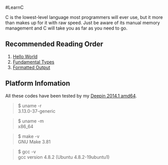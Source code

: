 #LearnC

C is the lowest-level language most programmers will ever use, but it more than makes up for it with raw speed. Just be aware of its manual memory management and C will take you as far as you need to go.

##	Recommended Reading Order

1.	[Hello World][hello]
2.	[Fundamental Types][types]
3.	[Formatted Output][wprintf]

##	Platform Infomation

All these codes have been tested by my [Deepin 2014.1 amd64][deepin].

>	$ uname -r  
>	3.13.0-37-generic

>	$ uname -m  
>	x86_64

>	$ make -v  
>	GNU Make 3.81

>	$ gcc -v  
>	gcc version 4.8.2 (Ubuntu 4.8.2-19ubuntu1) 


[hello]:  https://github.com/Rholais/LearnC/tree/master/hello "LearnC/hello at master"
[types]:  https://github.com/Rholais/LearnC/tree/master/types "LearnC/types at master"
[wprintf]:  https://github.com/Rholais/LearnC/tree/master/wprintf "LearnC/wprintf at master"

[deepin]: http://cdimage.linuxdeepin.com/releases/2014.1/deepin_2014.1_amd64.iso "deepin_2014.1_amd64.iso"
